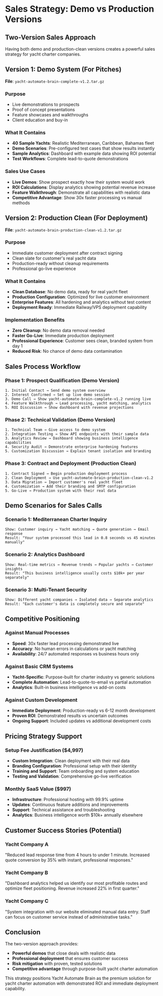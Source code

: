 # Sales Strategy: Demo vs Production Versions

## Two-Version Sales Approach

Having both demo and production-clean versions creates a powerful sales strategy for yacht charter companies.

## Version 1: Demo System (For Pitches)
**File**: `yacht-automate-brain-complete-v1.2.tar.gz`

### Purpose
- Live demonstrations to prospects
- Proof of concept presentations  
- Feature showcases and walkthroughs
- Client education and buy-in

### What It Contains
- **40 Sample Yachts**: Realistic Mediterranean, Caribbean, Bahamas fleet
- **Demo Scenarios**: Pre-configured test cases that show results instantly
- **Sample Analytics**: Dashboard with example data showing ROI potential
- **Test Workflows**: Complete lead-to-quote demonstrations

### Sales Use Cases
- **Live Demos**: Show prospect exactly how their system would work
- **ROI Calculations**: Display analytics showing potential revenue increase
- **Feature Walkthrough**: Demonstrate all capabilities with realistic data
- **Competitive Advantage**: Show 30x faster processing vs manual methods

## Version 2: Production Clean (For Deployment)
**File**: `yacht-automate-brain-production-clean-v1.2.tar.gz`

### Purpose
- Immediate customer deployment after contract signing
- Clean slate for customer's real yacht data
- Production-ready without cleanup requirements
- Professional go-live experience

### What It Contains
- **Clean Database**: No demo data, ready for real yacht fleet
- **Production Configuration**: Optimized for live customer environment
- **Enterprise Features**: All hardening and analytics without test content
- **Deployment Ready**: Immediate Railway/VPS deployment capability

### Implementation Benefits
- **Zero Cleanup**: No demo data removal needed
- **Faster Go-Live**: Immediate production deployment
- **Professional Experience**: Customer sees clean, branded system from day 1
- **Reduced Risk**: No chance of demo data contamination

## Sales Process Workflow

### Phase 1: Prospect Qualification (Demo Version)
```
1. Initial Contact → Send demo system overview
2. Interest Confirmed → Set up live demo session
3. Demo Call → Show yacht-automate-brain-complete-v1.2 running live
4. Feature Walkthrough → Lead processing, yacht matching, analytics
5. ROI Discussion → Show dashboard with revenue projections
```

### Phase 2: Technical Validation (Demo Version)
```
1. Technical Team → Give access to demo system
2. Integration Testing → Show API endpoints with their sample data
3. Analytics Review → Dashboard showing business intelligence capabilities
4. Security Audit → Demonstrate enterprise hardening features
5. Customization Discussion → Explain tenant isolation and branding
```

### Phase 3: Contract and Deployment (Production Clean)
```
1. Contract Signed → Begin production deployment process
2. Clean Deployment → Use yacht-automate-brain-production-clean-v1.2
3. Data Migration → Import customer's real yacht fleet
4. Customization → Add their branding and SMTP configuration
5. Go-Live → Production system with their real data
```

## Demo Scenarios for Sales Calls

### Scenario 1: Mediterranean Charter Inquiry
```
Show: Customer inquiry → Yacht matching → Quote generation → Email response
Result: "Your system processed this lead in 0.8 seconds vs 45 minutes manually"
```

### Scenario 2: Analytics Dashboard
```
Show: Real-time metrics → Revenue trends → Popular yachts → Customer insights
Result: "This business intelligence usually costs $10k+ per year separately"
```

### Scenario 3: Multi-Tenant Security
```
Show: Different yacht companies → Isolated data → Separate analytics
Result: "Each customer's data is completely secure and separate"
```

## Competitive Positioning

### Against Manual Processes
- **Speed**: 30x faster lead processing demonstrated live
- **Accuracy**: No human errors in calculations or yacht matching
- **Availability**: 24/7 automated responses vs business hours only

### Against Basic CRM Systems
- **Yacht-Specific**: Purpose-built for charter industry vs generic solutions
- **Complete Automation**: Lead-to-quote-to-email vs partial automation
- **Analytics**: Built-in business intelligence vs add-on costs

### Against Custom Development
- **Immediate Deployment**: Production-ready vs 6-12 month development
- **Proven ROI**: Demonstrated results vs uncertain outcomes  
- **Ongoing Support**: Included updates vs additional development costs

## Pricing Strategy Support

### Setup Fee Justification ($4,997)
- **Custom Integration**: Clean deployment with their real data
- **Branding Configuration**: Professional setup with their identity
- **Training and Support**: Team onboarding and system education
- **Testing and Validation**: Comprehensive go-live verification

### Monthly SaaS Value ($997)
- **Infrastructure**: Professional hosting with 99.9% uptime
- **Updates**: Continuous feature additions and improvements
- **Support**: Technical assistance and troubleshooting
- **Analytics**: Business intelligence worth $10k+ annually elsewhere

## Customer Success Stories (Potential)

### Yacht Company A
"Reduced lead response time from 4 hours to under 1 minute. Increased quote conversion by 35% with instant, professional responses."

### Yacht Company B  
"Dashboard analytics helped us identify our most profitable routes and optimize fleet positioning. Revenue increased 22% in first quarter."

### Yacht Company C
"System integration with our website eliminated manual data entry. Staff can focus on customer service instead of administrative tasks."

## Conclusion

The two-version approach provides:
- **Powerful demos** that close deals with realistic data
- **Professional deployment** that ensures customer success
- **Risk mitigation** with proven, tested solutions
- **Competitive advantage** through purpose-built yacht charter automation

This strategy positions Yacht Automate Brain as the premium solution for yacht charter automation with demonstrated ROI and immediate deployment capability.